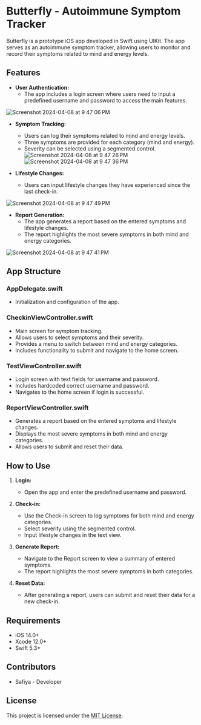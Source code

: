# Butterfly - Autoimmune Symptom Tracker

Butterfly is a prototype iOS app developed in Swift using UIKit. The app serves as an autoimmune symptom tracker, allowing users to monitor and record their symptoms related to mind and energy levels.
## Features

- **User Authentication:**
  - The app includes a login screen where users need to input a predefined username and password to access the main features.

![Screenshot 2024-04-08 at 9 47 06 PM](https://github.com/safiyamak/Butterfly/assets/146744427/c2c2a281-38a0-402e-bb9a-c22efbb5c0ab)


- **Symptom Tracking:**
  - Users can log their symptoms related to mind and energy levels.
  - Three symptoms are provided for each category (mind and energy).
  - Severity can be selected using a segmented control.
![Screenshot 2024-04-08 at 9 47 26 PM](https://github.com/safiyamak/Butterfly/assets/146744427/ad896a6d-8c9c-4df8-a256-b771ab7f0f12) ![Screenshot 2024-04-08 at 9 47 36 PM](https://github.com/safiyamak/Butterfly/assets/146744427/b9f67da4-6f78-4420-bca0-bc6ac0e63788)

- **Lifestyle Changes:**
  - Users can input lifestyle changes they have experienced since the last check-in.

![Screenshot 2024-04-08 at 9 47 49 PM](https://github.com/safiyamak/Butterfly/assets/146744427/daeb74f8-622e-4240-8547-327ad1984077)

- **Report Generation:**
  - The app generates a report based on the entered symptoms and lifestyle changes.
  - The report highlights the most severe symptoms in both mind and energy categories.

![Screenshot 2024-04-08 at 9 47 41 PM](https://github.com/safiyamak/Butterfly/assets/146744427/f3b5968a-c2c8-4392-a0e0-69abb07146b7)

## App Structure

### AppDelegate.swift
- Initialization and configuration of the app.

### CheckinViewController.swift
- Main screen for symptom tracking.
- Allows users to select symptoms and their severity.
- Provides a menu to switch between mind and energy categories.
- Includes functionality to submit and navigate to the home screen.

### TestViewController.swift
- Login screen with text fields for username and password.
- Includes hardcoded correct username and password.
- Navigates to the home screen if login is successful.

### ReportViewController.swift
- Generates a report based on the entered symptoms and lifestyle changes.
- Displays the most severe symptoms in both mind and energy categories.
- Allows users to submit and reset their data.

## How to Use

1. **Login:**
   - Open the app and enter the predefined username and password.

2. **Check-in:**
   - Use the Check-in screen to log symptoms for both mind and energy categories.
   - Select severity using the segmented control.
   - Input lifestyle changes in the text view.

3. **Generate Report:**
   - Navigate to the Report screen to view a summary of entered symptoms.
   - The report highlights the most severe symptoms in both categories.

4. **Reset Data:**
   - After generating a report, users can submit and reset their data for a new check-in.

## Requirements

- iOS 14.0+
- Xcode 12.0+
- Swift 5.3+

## Contributors

- Safiya - Developer

## License

This project is licensed under the [MIT License](LICENSE.md).
